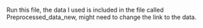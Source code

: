 Run this file, the data I used is included in the file called Preprocessed_data_new, might need to change the link to the data.
